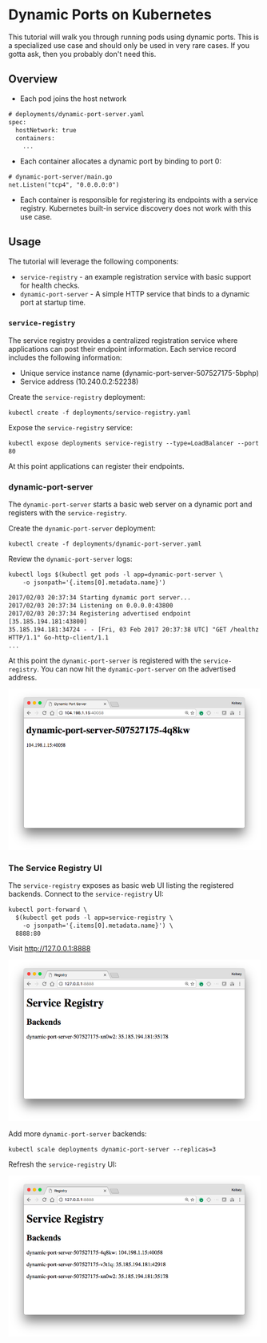 # Dynamic Ports on Kubernetes

This tutorial will walk you through running pods using dynamic ports. This is a specialized use case and should only be used in very rare cases. If you gotta ask, then you probably don't need this.

## Overview

* Each pod joins the host network

```
# deployments/dynamic-port-server.yaml 
spec:
  hostNetwork: true
  containers:
    ...
```

* Each container allocates a dynamic port by binding to port 0:

```
# dynamic-port-server/main.go
net.Listen("tcp4", "0.0.0.0:0")
```

* Each container is responsible for registering its endpoints with a service registry. Kubernetes built-in service discovery does not work with this use case.


## Usage

The tutorial will leverage the following components:

* `service-registry` - an example registration service with basic support for health checks.
* `dynamic-port-server` - A simple HTTP service that binds to a dynamic port at startup time.

### `service-registry`

The service registry provides a centralized registration service where applications can post their endpoint information. Each service record includes the following information:

* Unique service instance name (dynamic-port-server-507527175-5bphp)
* Service address (10.240.0.2:52238)

Create the `service-registry` deployment:

```
kubectl create -f deployments/service-registry.yaml
```

Expose the `service-registry` service:

```
kubectl expose deployments service-registry --type=LoadBalancer --port 80
```

At this point applications can register their endpoints.

### dynamic-port-server

The `dynamic-port-server` starts a basic web server on a dynamic port and registers with the `service-registry`.

Create the `dynamic-port-server` deployment:

```
kubectl create -f deployments/dynamic-port-server.yaml
```


Review the `dynamic-port-server` logs:

```
kubectl logs $(kubectl get pods -l app=dynamic-port-server \
    -o jsonpath='{.items[0].metadata.name}')
```

```
2017/02/03 20:37:34 Starting dynamic port server...
2017/02/03 20:37:34 Listening on 0.0.0.0:43800
2017/02/03 20:37:34 Registering advertised endpoint [35.185.194.181:43800]
35.185.194.181:34724 - - [Fri, 03 Feb 2017 20:37:38 UTC] "GET /healthz HTTP/1.1" Go-http-client/1.1
...
```

At this point the `dynamic-port-server` is registered with the `service-registry`. You can now hit the `dynamic-port-server` on the advertised address.

![The dynamic-port-server dashboard](images/dynamic-port-server-dashboard.png)


### The Service Registry UI

The `service-registry` exposes as basic web UI listing the registered backends. Connect to the `service-registry` UI:

```
kubectl port-forward \
  $(kubectl get pods -l app=service-registry \
    -o jsonpath='{.items[0].metadata.name}') \
  8888:80
```

Visit http://127.0.0.1:8888


![Service Registry](images/service-registry-dashboard.png)


Add more `dynamic-port-server` backends:

```
kubectl scale deployments dynamic-port-server --replicas=3
```

Refresh the `service-registry` UI:

![Service Registry](images/service-registry-dashboard-updated.png)
